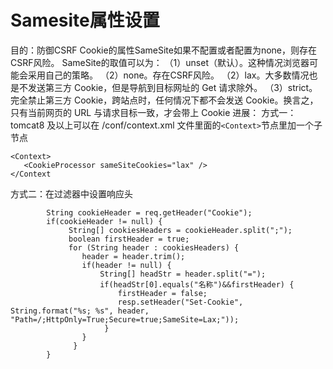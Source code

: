 # Samesite属性设置
目的：防御CSRF
Cookie的属性SameSite如果不配置或者配置为none，则存在CSRF风险。
SameSite的取值可以为：
（1）unset（默认）。这种情况浏览器可能会采用自己的策略。
（2）none。存在CSRF风险。
（2）lax。大多数情况也是不发送第三方 Cookie，但是导航到目标网址的 Get 请求除外。
（3）strict。完全禁止第三方 Cookie，跨站点时，任何情况下都不会发送 Cookie。换言之，只有当前网页的 URL 与请求目标一致，才会带上 Cookie
进展：
方式一：tomcat8 及以上可以在 /conf/context.xml 文件里面的`<Context>`节点里加一个子节点
```
<Context>
   <CookieProcessor sameSiteCookies="lax" />
</Context
```
方式二：在过滤器中设置响应头
```
        String cookieHeader = req.getHeader("Cookie");
        if(cookieHeader != null) {      
        	 String[] cookiesHeaders = cookieHeader.split(";");
             boolean firstHeader = true;
         	 for (String header : cookiesHeaders) {
         		header = header.trim();
         		if(header != null) {
         			String[] headStr = header.split("=");
             		if(headStr[0].equals("名称")&&firstHeader) {
             			firstHeader = false;
             			resp.setHeader("Set-Cookie", String.format("%s; %s", header, "Path=/;HttpOnly=True;Secure=true;SameSite=Lax;"));
             		 }
         		}
              }
        }
```